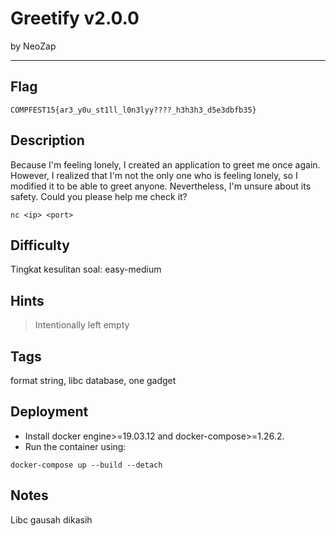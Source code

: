 # Greetify v2.0.0

by NeoZap

---

## Flag

```
COMPFEST15{ar3_y0u_st1ll_l0n3lyy????_h3h3h3_d5e3dbfb35}
```

## Description
Because I'm feeling lonely, I created an application to greet me once again. However, I realized that I'm not the only one who is feeling lonely, so I modified it to be able to greet anyone. Nevertheless, I'm unsure about its safety. Could you please help me check it?

`nc <ip> <port>`


## Difficulty
Tingkat kesulitan soal: easy-medium

## Hints
> Intentionally left empty

## Tags
format string, libc database, one gadget

## Deployment
- Install docker engine>=19.03.12 and docker-compose>=1.26.2.
- Run the container using:
```
docker-compose up --build --detach
```

## Notes
Libc gausah dikasih